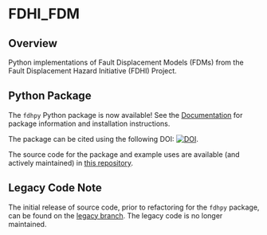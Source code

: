 # FDHI_FDM

## Overview
Python implementations of Fault Displacement Models (FDMs) from the Fault Displacement Hazard Initiative (FDHI) Project.

## Python Package
The `fdhpy`  Python package is now available! See the [Documentation](https://fdhpy.readthedocs.io/en/latest/readme.html) for package information and installation instructions. 

The package can be cited using the following DOI: [![DOI](https://zenodo.org/badge/829626950.svg)](https://zenodo.org/doi/10.5281/zenodo.13552790). 

The source code for the package and example uses are available (and actively maintained) in [this repository](https://github.com/asarmy/fdhpy). 

## Legacy Code Note
The initial release of source code, prior to refactoring for the `fdhpy` package, can be found on the [legacy branch](https://github.com/NHR3-UCLA/FDHI_FDM/tree/legacy). The legacy code is no longer maintained.
